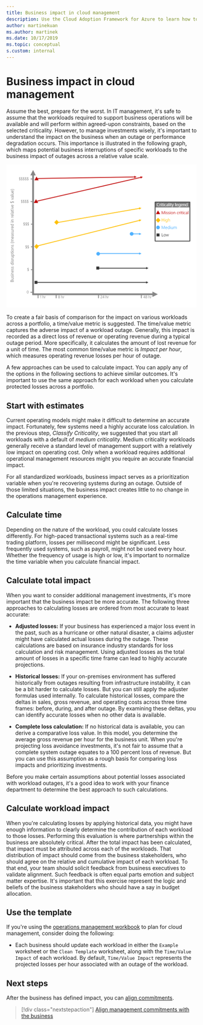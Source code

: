 ```yaml
---
title: Business impact in cloud management
description: Use the Cloud Adoption Framework for Azure to learn how to determine and understand the impact that outages or performance degradation can have on your business.
author: martinekuan
ms.author: martinek
ms.date: 10/17/2019
ms.topic: conceptual
s.custom: internal
---
```


# Business impact in cloud management

Assume the best, prepare for the worst. In IT management, it's safe to assume that the workloads required to support business operations will be available and will perform within agreed-upon constraints, based on the selected criticality. However, to manage investments wisely, it's important to understand the impact on the business when an outage or performance degradation occurs. This importance is illustrated in the following graph, which maps potential business interruptions of specific workloads to the business impact of outages across a relative value scale.

![Impact of business interruptions](../../_images/manage/time-value-impact.png)

To create a fair basis of comparison for the impact on various workloads across a portfolio, a time/value metric is suggested. The time/value metric captures the adverse impact of a workload outage. Generally, this impact is recorded as a direct loss of revenue or operating revenue during a typical outage period. More specifically, it calculates the amount of lost revenue for a unit of time. The most common time/value metric is *Impact per hour*, which measures operating revenue losses per hour of outage.

A few approaches can be used to calculate impact. You can apply any of the options in the following sections to achieve similar outcomes. It's important to use the same approach for each workload when you calculate protected losses across a portfolio.

## Start with estimates

Current operating models might make it difficult to determine an accurate impact. Fortunately, few systems need a highly accurate loss calculation. In the previous step, *Classify Criticality*, we suggested that you start all workloads with a default of *medium criticality*. Medium criticality workloads generally receive a standard level of management support with a relatively low impact on operating cost. Only when a workload requires additional operational management resources might you require an accurate financial impact.

For all standardized workloads, business impact serves as a prioritization variable when you're recovering systems during an outage. Outside of those limited situations, the business impact creates little to no change in the operations management experience.

## Calculate time

Depending on the nature of the workload, you could calculate losses differently. For high-paced transactional systems such as a real-time trading platform, losses per millisecond might be significant. Less frequently used systems, such as payroll, might not be used every hour. Whether the frequency of usage is high or low, it's important to normalize the time variable when you calculate financial impact.

## Calculate total impact

When you want to consider additional management investments, it's more important that the business impact be more accurate. The following three approaches to calculating losses are ordered from most accurate to least accurate:

- **Adjusted losses:** If your business has experienced a major loss event in the past, such as a hurricane or other natural disaster, a claims adjuster might have calculated actual losses during the outage. These calculations are based on insurance industry standards for loss calculation and risk management. Using adjusted losses as the total amount of losses in a specific time frame can lead to highly accurate projections.

- **Historical losses:** If your on-premises environment has suffered historically from outages resulting from infrastructure instability, it can be a bit harder to calculate losses. But you can still apply the adjuster formulas used internally. To calculate historical losses, compare the deltas in sales, gross revenue, and operating costs across three time frames: before, during, and after outage. By examining these deltas, you can identify accurate losses when no other data is available.

- **Complete loss calculation:** If no historical data is available, you can derive a comparative loss value. In this model, you determine the average gross revenue per hour for the business unit. When you're projecting loss avoidance investments, it's not fair to assume that a complete system outage equates to a 100 percent loss of revenue. But you can use this assumption as a rough basis for comparing loss impacts and prioritizing investments.

Before you make certain assumptions about potential losses associated with workload outages, it's a good idea to work with your finance department to determine the best approach to such calculations.

## Calculate workload impact

When you're calculating losses by applying historical data, you might have enough information to clearly determine the contribution of each workload to those losses. Performing this evaluation is where partnerships within the business are absolutely critical. After the total impact has been calculated, that impact must be attributed across each of the workloads. That distribution of impact should come from the business stakeholders, who should agree on the relative and cumulative impact of each workload. To that end, your team should solicit feedback from business executives to validate alignment. Such feedback is often equal parts emotion and subject matter expertise. It's important that this exercise represent the logic and beliefs of the business stakeholders who should have a say in budget allocation.

## Use the template

If you're using the [operations management workbook](https://raw.githubusercontent.com/Microsoft/CloudAdoptionFramework/master/manage/opsmanagementworkbook.xlsx) to plan for cloud management, consider doing the following:

- Each business should update each workload in either the `Example` worksheet or the `Clean Template` worksheet, along with the `Time/Value Impact` of each workload. By default, `Time/Value Impact` represents the projected losses per hour associated with an outage of the workload.

## Next steps

After the business has defined impact, you can [align commitments](./commitment.md).

> [!div class="nextstepaction"]
> [Align management commitments with the business](./commitment.md)
